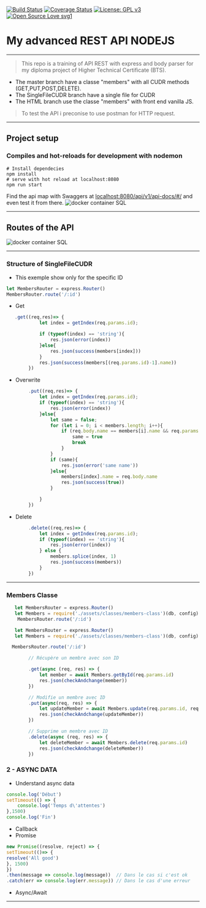 
[![Build Status](http://img.shields.io/travis/badges/badgerbadgerbadger.svg?style=flat-square)](https://travis-ci.org/badges/badgerbadgerbadger)
[![Coverage Status](http://img.shields.io/coveralls/badges/badgerbadgerbadger.svg?style=flat-square)](https://coveralls.io/r/badges/badgerbadgerbadger)
[![License: GPL v3](https://img.shields.io/badge/License-GPLv3-blue.svg)](https://www.gnu.org/licenses/gpl-3.0)
[![Open Source Love svg1](https://badges.frapsoft.com/os/v1/open-source.svg?v=103)](https://github.com/ellerbrock/open-source-badges/)


# My advanced REST API NODEJS


---

> This repo is a training of API REST with express and body parser for my diploma project of  Higher Technical Certificate (BTS).



- The master branch have a classe "members" with all CUDR methods (GET,PUT,POST,DELETE). 
- The SingleFileCUDR branch have a single file for CUDR
- The HTML branch use the classe "members" with front end vanilla JS.

> To test the API i preconise to use postman for HTTP request.

---

## Project setup


### Compiles and hot-reloads for development with nodemon

```
# Install dependecies
npm install
# serve with hot reload at localhost:8080
npm run start
```

Find the api map with Swaggers at <localhost:8080/api/v1/api-docs/#/> 
and even test it from there.
<a><img src="https://i.imgur.com/vwcT4f5.png" title="c++ app made in qt" alt="docker container SQL"></a>



---

## Routes of the API


<a><img src="https://i.imgur.com/rj7G7eH.png" title="c++ app made in qt" alt="docker container SQL"></a>

---


### Structure of SingleFileCUDR


- This exemple show only for the specific ID


```js
let MembersRouter = express.Router()
MembersRouter.route('/:id')
```

- Get
```js
   .get((req,res)=> {
            let index = getIndex(req.params.id);

            if (typeof(index) == 'string'){
                res.json(error(index))
            }else{
                res.json(success(members[index]))
            }
            res.json(success(members[(req.params.id)-1].name))
        })
```


- Overwrite
```js
        .put((req,res)=> {
            let index = getIndex(req.params.id);
            if (typeof(index) == 'string'){
                res.json(error(index))
            }else{
                let same = false;
                for (let i = 0; i < members.length; i++){
                    if (req.body.name == members[i].name && req.params.id != members[i].id){
                        same = true
                        break
                    }
                }
                if (same){
                    res.json(error('same name'))
                }else{
                    members[index].name = req.body.name
                    res.json(success(true))
                }

            }
        })
```


- Delete
```js
        .delete((req,res)=> {
            let index = getIndex(req.params.id);
            if (typeof(index) == 'string'){
                res.json(error(index))
            } else {
                members.splice(index, 1)
                res.json(success(members))
            }
        })
```

---

### Members Classe




```js
   let MembersRouter = express.Router()
   let Members = require('./assets/classes/members-class')(db, config)
    MembersRouter.route('/:id')

```


```js
   let MembersRouter = express.Router()
   let Members = require('./assets/classes/members-class')(db, config)

```

```js
  MembersRouter.route('/:id')

        // Récupère un membre avec son ID

        .get(async (req, res) => {
            let member = await Members.getById(req.params.id)
            res.json(checkAndchange(member))
        })

        // Modifie un membre avec ID
        .put(async(req, res) => {
            let updateMember = await Members.update(req.params.id, req.body.name)
            res.json(checkAndchange(updateMember))
        })

        // Supprime un membre avec ID
        .delete(async (req, res) => {
            let deleteMember = await Members.delete(req.params.id)
            res.json(checkAndchange(deleteMember))
        })

```


### 2 - ASYNC DATA

- Understand async data

```js
console.log('Début')
setTimeout(() => {
    console.log('Temps d\'attentes')
},1500)
console.log('Fin')

```
- Callback
- Promise 

```js
new Promise((resolve, reject) => {
setTimeout(()=> {
resolve('All good')
}, 1500)
})
.then(message => console.log(message))  // Dans le cas si c'est ok
.catch(err => console.log(err.message)) // Dans le cas d'une erreur
```


- Async/Await

---

